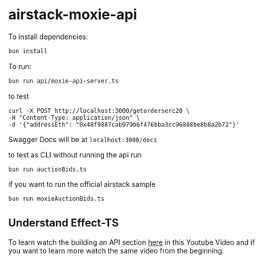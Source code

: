 # airstack-moxie-api

To install dependencies:

```bash
bun install
```

To run:

```bash
bun run api/moxie-api-server.ts
```

to test

```
curl -X POST http://localhost:3000/getorderserc20 \
-H "Content-Type: application/json" \
-d '{"addressEth": "0x48f9887cab979b6f476bba3cc96808be8b8a2b72"}'
```

Swagger Docs will be at `localhost:3000/docs`

to test as CLI without running the api run

```
bun run auctionBids.ts
```

if you want to run the official airstack sample

```
bun run moxieAuctionBids.ts
```

## Understand Effect-TS

To learn watch the building an API section [here](https://youtu.be/BHuY6w9ed5o?feature=shared&t=1400) in this Youtube Video and if you want to learn more watch the same video from the beginning.
